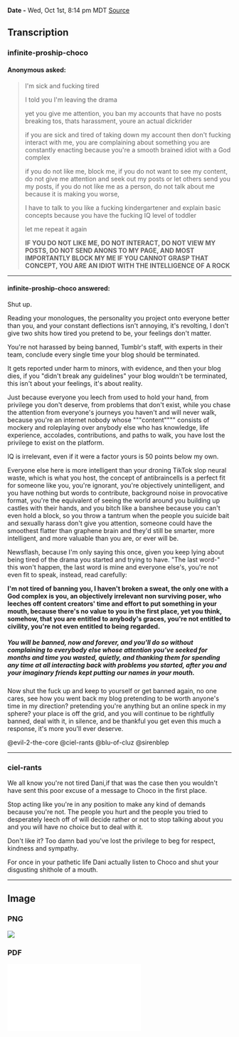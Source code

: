 **Date -** Wed, Oct 1st, 8:14 pm MDT
[Source](https://www.tumblr.com/infinite-proship-choco/796258475663605760/im-sick-and-fucking-tired-i-told-you-im-leaving?source=share)
## Transcription

### **infinite-proship-choco**
#### **Anonymous asked:**
> I'm sick and fucking tired
> 
> I told you I'm leaving the drama
> 
> yet you give me attention, you ban my accounts that have no posts breaking tos, thats harassment, youre an actual dickrider
> 
> if you are sick and tired of taking down my account then don't fucking interact with me, you are complaining about something you are constantly enacting because you're a smooth brained idiot with a God complex
> 
> if you do not like me, block me, if you do not want to see my content, do not give me attention and seek out my posts or let others send you my posts, if you do not like me as a person, do not talk about me because it is making you worse,
> 
> I have to talk to you like a fucking kindergartener and explain basic concepts because you have the fucking IQ level of toddler
> 
> let me repeat it again
> 
> **IF YOU DO NOT LIKE ME, DO NOT INTERACT, DO NOT VIEW MY POSTS, DO NOT SEND ANONS TO MY PAGE, AND MOST IMPORTANTLY BLOCK MY ME IF YOU CANNOT GRASP THAT CONCEPT, YOU ARE AN IDIOT WITH THE INTELLIGENCE OF A ROCK**

---

#### **infinite-proship-choco answered:**

Shut up.

Reading your monologues, the personality you project onto everyone better than you, and your constant deflections isn't annoying, it's revolting, I don't give two shits how tired you pretend to be, your feelings don't matter.

You're not harassed by being banned, Tumblr's staff, with experts in their team, conclude every single time your blog should be terminated.

It gets reported under harm to minors, with evidence, and then your blog dies, if you "didn't break any guidelines" your blog wouldn't be terminated, this isn't about your feelings, it's about reality.

Just because everyone you leech from used to hold your hand, from privilege you don't deserve, from problems that don't exist, while you chase the attention from everyone's journeys you haven't and will never walk, because you're an internet nobody whose """content"""" consists of mockery and roleplaying over anybody else who has knowledge, life experience, accolades, contributions, and paths to walk, you have lost the privilege to exist on the platform.

IQ is irrelevant, even if it were a factor yours is 50 points below my own.

Everyone else here is more intelligent than your droning TikTok slop neural waste, which is what you host, the concept of antibraincells is a perfect fit for someone like you, you're ignorant, you're objectively unintelligent, and you have nothing but words to contribute, background noise in provocative format, you're the equivalent of seeing the world around you building up castles with their hands, and you bitch like a banshee because you can't even hold a block, so you throw a tantrum when the people you suicide bait and sexually harass don't give you attention, someone could have the smoothest flatter than graphene brain and they'd still be smarter, more intelligent, and more valuable than you are, or ever will be.

Newsflash, because I'm only saying this once, given you keep lying about being tired of the drama you started and trying to have. "The last word-" this won't happen, the last word is mine and everyone else's, you're not even fit to speak, instead, read carefully:

**I'm not tired of banning you, I haven't broken a sweat, the only one with a God complex is you, an objectively irrelevant non surviving poser, who leeches off content creators' time and effort to put something in your mouth, because there's no value to you in the first place, yet you think, somehow, that you are entitled to anybody's graces, you're not entitled to civility, you're not even entitled to being regarded.**

##### You will be banned, now and forever, and you'll do so without complaining to everybody else whose attention you've seeked for months and time you wasted, quietly, and thanking them for spending any time at all interacting back with problems you started, after you and your imaginary friends kept putting our names in your mouth.

Now shut the fuck up and keep to yourself or get banned again, no one cares, see how you went back my blog pretending to be worth anyone's time in my direction? pretending you're anything but an online speck in my sphere? your place is off the grid, and you will continue to be rightfully banned, deal with it, in silence, and be thankful you get even this much a response, it's more you'll ever deserve.

@evil-2-the-core @ciel-rants @blu-of-cluz @sirenblep 

---

### **ciel-rants**

We all know you're not tired Dani,if that was the case then you wouldn't have sent this poor excuse of a message to Choco in the first place. 

Stop acting like you're in any position to make any kind of demands because you're not. The people you hurt and the people you tried to desperately leech off of will decide rather or not to stop talking about you and you will have no choice but to deal with it. 

Don't like it? Too damn bad you've lost the privilege to beg for respect, kindness and sympathy. 

For once in your pathetic life Dani actually listen to Choco and shut your disgusting shithole of a mouth.  

---
## Image
### PNG
![](Choco%20Anon%20Oct%201%20814pm.png)
### PDF
![](Choco%20Anon%20Oct%201%20814pm.pdf)